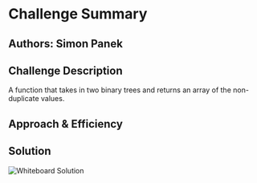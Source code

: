# Challenge Summary

## Authors: Simon Panek

## Challenge Description

A function that takes in two binary trees and returns an array of the non-duplicate values.

## Approach & Efficiency
<!-- What approach did you take? Why? What is the Big O space/time for this approach? -->

## Solution

![Whiteboard Solution]()